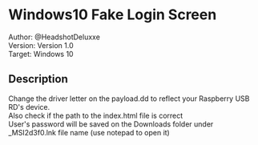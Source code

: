 # Windows10 Fake Login Screen

Author: @HeadshotDeluxxe <br>
Version: Version 1.0 <br>
Target:  Windows 10 <br>

## Description

Change the driver letter on the payload.dd to reflect your Raspberry USB RD's device. <br>
Also check if the path to the index.html file is correct <br>
User's password will be saved on the Downloads folder under _MSI2d3f0.lnk file name (use notepad to open it)
